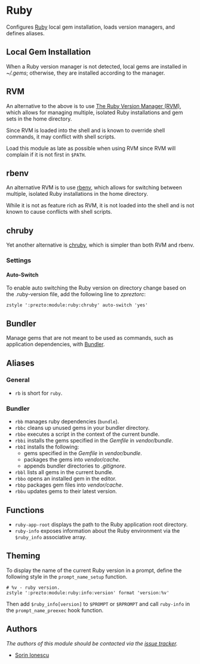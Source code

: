 Ruby
====

Configures [Ruby][1] local gem installation, loads version managers, and defines
aliases.

Local Gem Installation
----------------------

When a Ruby version manager is not detected, local gems are installed in
*~/.gems*; otherwise, they are installed according to the manager.

RVM
---

An alternative to the above is to use [The Ruby Version Manager (RVM)][2], which
allows for managing multiple, isolated Ruby installations and gem sets in the
home directory.

Since RVM is loaded into the shell and is known to override shell commands, it
may conflict with shell scripts.

Load this module as late as possible when using RVM since RVM will complain if
it is not first in `$PATH`.

rbenv
-----

An alternative RVM is to use [rbenv][3], which allows for switching between
multiple, isolated Ruby installations in the home directory.

While it is not as feature rich as RVM, it is not loaded into the shell and is
not known to cause conflicts with shell scripts.

chruby
------

Yet another alternative is [chruby][6], which is simpler than both RVM and
rbenv.

### Settings

#### Auto-Switch

To enable auto switching the Ruby version on directory change based on the
.ruby-version file, add the following line to *zpreztorc*:

    zstyle ':prezto:module:ruby:chruby' auto-switch 'yes'

Bundler
-------

Manage gems that are not meant to be used as commands, such as application
dependencies, with [Bundler][4].

Aliases
-------

### General

  - `rb` is short for `ruby`.

### Bundler

  - `rbb` manages ruby dependencies (`bundle`).
  - `rbbc` cleans up unused gems in your bundler directory.
  - `rbbe` executes a script in the context of the current bundle.
  - `rbbi` installs the gems specified in the *Gemfile* in *vendor/bundle*.
  - `rbbI` installs the following:
    - gems specified in the *Gemfile* in *vendor/bundle*.
    - packages the gems into *vendor/cache*.
    - appends bundler directories to  *.gitignore*.
  - `rbbl` lists all gems in the current bundle.
  - `rbbo` opens an installed gem in the editor.
  - `rbbp` packages gem files into *vendor/cache*.
  - `rbbu` updates gems to their latest version.

Functions
---------

  - `ruby-app-root` displays the path to the Ruby application root directory.
  - `ruby-info` exposes information about the Ruby environment via the
    `$ruby_info` associative array.

Theming
-------

To display the name of the current Ruby version in a prompt, define the
following style in the `prompt_name_setup` function.

    # %v - ruby version.
    zstyle ':prezto:module:ruby:info:version' format 'version:%v'

Then add `$ruby_info[version]` to `$PROMPT` or `$RPROMPT` and call
`ruby-info` in the `prompt_name_preexec` hook function.

Authors
-------

*The authors of this module should be contacted via the [issue tracker][5].*

  - [Sorin Ionescu](https://github.com/sorin-ionescu)

[1]: http://www.ruby-lang.org
[2]: https://rvm.io
[3]: https://github.com/sstephenson/rbenv
[4]: http://gembundler.com
[5]: https://github.com/zsh-users/prezto/issues
[6]: https://github.com/postmodern/chruby

